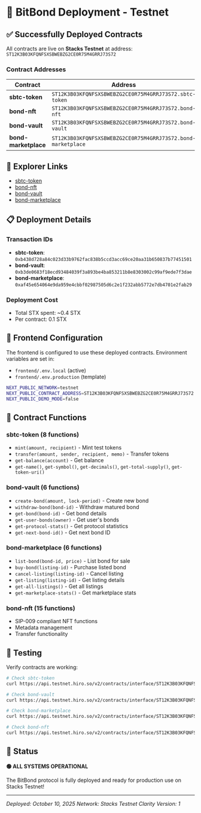 # 🚀 BitBond Deployment - Testnet

## ✅ Successfully Deployed Contracts

All contracts are live on **Stacks Testnet** at address: `ST12K3B03KFQNFSXSBWEBZG2CE0R75M4GRRJ73S72`

### Contract Addresses

| Contract | Address | Status |
|----------|---------|--------|
| **sbtc-token** | `ST12K3B03KFQNFSXSBWEBZG2CE0R75M4GRRJ73S72.sbtc-token` | ✅ Live |
| **bond-nft** | `ST12K3B03KFQNFSXSBWEBZG2CE0R75M4GRRJ73S72.bond-nft` | ✅ Live |
| **bond-vault** | `ST12K3B03KFQNFSXSBWEBZG2CE0R75M4GRRJ73S72.bond-vault` | ✅ Live |
| **bond-marketplace** | `ST12K3B03KFQNFSXSBWEBZG2CE0R75M4GRRJ73S72.bond-marketplace` | ✅ Live |

## 🔗 Explorer Links

- [sbtc-token](https://explorer.hiro.so/txid/0xb438d728a84c023d33b9762fac838b5ccd3acc69ce20aa31b650837b77451501?chain=testnet)
- [bond-nft](https://explorer.hiro.so/address/ST12K3B03KFQNFSXSBWEBZG2CE0R75M4GRRJ73S72?chain=testnet)
- [bond-vault](https://explorer.hiro.so/txid/0xb3de0683f18ecd93484039f3a893be4ba853211b8e8303002c99af9ede7f3dae?chain=testnet)
- [bond-marketplace](https://explorer.hiro.so/txid/0xaf45e654064e9da959e4cbbf02987505d6c2e1f232abb5772e7db4701e2fab29?chain=testnet)

## 📋 Deployment Details

### Transaction IDs
- **sbtc-token**: `0xb438d728a84c023d33b9762fac838b5ccd3acc69ce20aa31b650837b77451501`
- **bond-vault**: `0xb3de0683f18ecd93484039f3a893be4ba853211b8e8303002c99af9ede7f3dae`
- **bond-marketplace**: `0xaf45e654064e9da959e4cbbf02987505d6c2e1f232abb5772e7db4701e2fab29`

### Deployment Cost
- Total STX spent: ~0.4 STX
- Per contract: 0.1 STX

## 🔧 Frontend Configuration

The frontend is configured to use these deployed contracts. Environment variables are set in:
- `frontend/.env.local` (active)
- `frontend/.env.production` (template)

```bash
NEXT_PUBLIC_NETWORK=testnet
NEXT_PUBLIC_CONTRACT_ADDRESS=ST12K3B03KFQNFSXSBWEBZG2CE0R75M4GRRJ73S72
NEXT_PUBLIC_DEMO_MODE=false
```

## 🎯 Contract Functions

### sbtc-token (8 functions)
- `mint(amount, recipient)` - Mint test tokens
- `transfer(amount, sender, recipient, memo)` - Transfer tokens
- `get-balance(account)` - Get balance
- `get-name()`, `get-symbol()`, `get-decimals()`, `get-total-supply()`, `get-token-uri()`

### bond-vault (6 functions)
- `create-bond(amount, lock-period)` - Create new bond
- `withdraw-bond(bond-id)` - Withdraw matured bond
- `get-bond(bond-id)` - Get bond details
- `get-user-bonds(owner)` - Get user's bonds
- `get-protocol-stats()` - Get protocol statistics
- `get-next-bond-id()` - Get next bond ID

### bond-marketplace (6 functions)
- `list-bond(bond-id, price)` - List bond for sale
- `buy-bond(listing-id)` - Purchase listed bond
- `cancel-listing(listing-id)` - Cancel listing
- `get-listing(listing-id)` - Get listing details
- `get-all-listings()` - Get all listings
- `get-marketplace-stats()` - Get marketplace stats

### bond-nft (15 functions)
- SIP-009 compliant NFT functions
- Metadata management
- Transfer functionality

## 🧪 Testing

Verify contracts are working:

```bash
# Check sbtc-token
curl https://api.testnet.hiro.so/v2/contracts/interface/ST12K3B03KFQNFSXSBWEBZG2CE0R75M4GRRJ73S72/sbtc-token

# Check bond-vault
curl https://api.testnet.hiro.so/v2/contracts/interface/ST12K3B03KFQNFSXSBWEBZG2CE0R75M4GRRJ73S72/bond-vault

# Check bond-marketplace
curl https://api.testnet.hiro.so/v2/contracts/interface/ST12K3B03KFQNFSXSBWEBZG2CE0R75M4GRRJ73S72/bond-marketplace

# Check bond-nft
curl https://api.testnet.hiro.so/v2/contracts/interface/ST12K3B03KFQNFSXSBWEBZG2CE0R75M4GRRJ73S72/bond-nft
```

## 🎉 Status

**🟢 ALL SYSTEMS OPERATIONAL**

The BitBond protocol is fully deployed and ready for production use on Stacks Testnet!

---

*Deployed: October 10, 2025*
*Network: Stacks Testnet*
*Clarity Version: 1*

